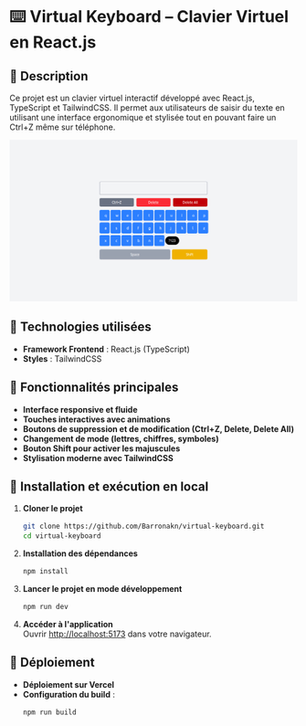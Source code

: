 # ⌨️ Virtual Keyboard – Clavier Virtuel en React.js

## 📌 Description
Ce projet est un clavier virtuel interactif développé avec React.js, TypeScript et TailwindCSS. Il permet aux utilisateurs de saisir du texte en utilisant une interface ergonomique et stylisée tout en pouvant faire un Ctrl+Z même sur téléphone.

![](<public/Capture d’écran du 2025-02-21 11-09-32.png>)

## 🚀 Technologies utilisées
- **Framework Frontend** : React.js (TypeScript)
- **Styles** : TailwindCSS

## 🎨 Fonctionnalités principales
- **Interface responsive et fluide**
- **Touches interactives avec animations**
- **Boutons de suppression et de modification (Ctrl+Z, Delete, Delete All)**
- **Changement de mode (lettres, chiffres, symboles)**
- **Bouton Shift pour activer les majuscules**
- **Stylisation moderne avec TailwindCSS**

## 🔧 Installation et exécution en local
1. **Cloner le projet**  
   ```bash
   git clone https://github.com/Barronakn/virtual-keyboard.git
   cd virtual-keyboard
   ```

2. **Installation des dépendances**  
   ```bash
   npm install
   ```

3. **Lancer le projet en mode développement**  
   ```bash
   npm run dev
   ```

4. **Accéder à l'application**  
   Ouvrir [http://localhost:5173](http://localhost:5173) dans votre navigateur.

## 📌 Déploiement
- **Déploiement sur Vercel**
- **Configuration du build** :
   ```bash
   npm run build
   ```